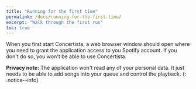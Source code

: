 ```yaml
---
title: "Running for the first time"
permalink: /docs/running-for-the-first-time/
excerpt: "Walk through the first run"
toc: true
---
```


When you first start Concertista, a web browser window should open where
you need to grant the application access to you Spotify account.
If you don't do so, you won't be able to use Concertista.

**Privacy note:** The application won't read any of your personal data.
It just needs to be able to add songs into your queue and control the playback.
{: .notice--info}
